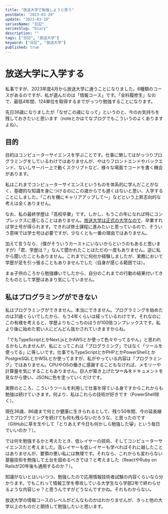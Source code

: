 ```yaml
---
title: "放送大学で勉強しようと思う"
postdate: "2023-03-20"
update: "2023-03-20"
seriesName: "日記"
seriesSlug: "Diary"
description: ""
tags: ["日記", "放送大学"]
keyword: ["日記", "放送大学"]
published: true
---
```


# 放送大学に入学する

私事ですが、2023年度4月から放送大学に通うことになりました。6種類のコースがあるのですが、私が選んだのは「情報コース」です。「全科履修生」なので、最低4年間、124単位を取得するまでがっつり勉強することになります。

先日36歳になりましたが「なぜこの歳になって」というのと、今のお気持ちを残しておきたいと思います（noteとかはてなブログでもこういうのよくありますよね）。

## 目的

目的はコンピューターサイエンスを学ぶことです。仕事に関してはがっつりプログラミングをしているわけではありませんが、やはりフロントエンドやバックエンド、ないしサーバー上で動くスクリプトなど、様々な場面でコードを書く機会があります。

私はこれまでコンピューターサイエンスというものを体系的に学んだことがなく、基礎的な知識を身につけるのにこの歳からでも遅くはないと思い、入学することにしました。「これを機にキャリアアップして～」などという上昇志向的な考えは全くありません。

なお、私の最終学歴は「高校卒業」です。しかし、もうこの年になれば特にコンプレックスに感じることはありません。[放送大学は正式の大学なので](https://togetter.com/li/260510)、卒業すれば学士号が得られます。できれば修士課程に進みたいと思っているので、そういう意味では学士号は必要ですが、少なくとも一番の理由ではありません。

加えて言うなら、（僕がそういうカーストにいないからというのもあると思いますが）「君、学歴は？」なんて聞かれたことはただの一度もありません。逆に私から聞いたこともありません。これまでに何社か経験しましたが、実務において学歴が足を引っ張ることもありませんでした（自身が感じる範囲では）。

まぁ子供のころから勉強嫌いでしたから、自分のこれまでの行動の結果付いてきたものとして学歴はあまり気にしていません。

## 私はプログラミングができない

私はプログラミングができません。本当にできません。プログラミングを始めたのは31歳くらいでしたから、もう4年くらいは経っているわけです。それなのにこの有様を考えると、学歴よりもこっちのほうが100倍コンプレックスです。私より後に始めた若い人にどんどん抜かされていきますからね。

「でもTypeScriptとかNext.jsとかAWSとか使って色々やってるやん」と思われるかもしれませんが、私にとってこれは「プログラミング」ではなく「ツールを使ってる」に等しいです。仕事でもTypeScriptとかPHPとかPowerShellとかPostgreSQLとかWSLとか使ってますが、私がやっている内容は「プログラミング」ではありません。CPUやOSの働きに感謝することもなければ、メモリーや計算量を気にすることもありません。巨人が築き上げた**ツール**をドキュメントを見ながら使い、JSONに色を塗っていくだけです。

<aside>

実際のところ、こういうツールを利用して仕事を得ている身ですからこれからも勉強は続けていきます。何より、私はこれらの技術が好きです（PowerShell除く）。

</aside>

現在36歳、86歳まで何とか健康に生きられるとして、残り50年間、今の延長線上でプログラミングを続けても何も残らないだろうな、と思ったのです（GitHubに草を生やして「とりあえず今日も何かしら勉強した😸」という毎日でいいのか？）。

では何を勉強するかと考えたとき、低レイヤーの技術、そしてコンピューターサイエンスだと考えました。高レイヤーも低レイヤーも学べればそれに越したことはありませんが、要領の悪い私には無理です。それなら、これからも変わらない基盤技術を勉強して土台を固めるべきでは？と考えました（ReactやRuby on Railsが20年後も通用するのか？）。

<aside>

知識がないとはいいつつ、勉強したので応用情報技術者試験の内容くらいなら分かります。でもこれって情報工学を専攻している大学生なら学部2年で終わらせるような内容じゃ？と思うんですがどうなんですかね。それもわからない。

放送大学の情報コースのレベルがどんなものかはわかりませんが、きっと他の大学以上のものだと期待して勉強したいと思います。

</aside>


